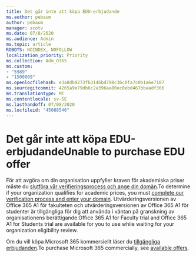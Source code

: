 ```yaml
---
title: Det går inte att köpa EDU-erbjudande
ms.author: pebaum
author: pebaum
manager: scotv
ms.date: 07/8/2020
ms.audience: Admin
ms.topic: article
ROBOTS: NOINDEX, NOFOLLOW
localization_priority: Priority
ms.collection: Adm_O365
ms.custom:
- "5989"
- "1500009"
ms.openlocfilehash: e3a8db9273fb3146bd798c36c0fa7c0b1a6e7187
ms.sourcegitcommit: 4265a9e79db6c2a396aa80ec0ebd467bbaadf366
ms.translationtype: MT
ms.contentlocale: sv-SE
ms.lasthandoff: 07/08/2020
ms.locfileid: "45088546"
---
```

# <a name="unable-to-purchase-edu-offer"></a><span data-ttu-id="f4b9e-102">Det går inte att köpa EDU-erbjudande</span><span class="sxs-lookup"><span data-stu-id="f4b9e-102">Unable to purchase EDU offer</span></span>

<span data-ttu-id="f4b9e-103">För att avgöra om din organisation uppfyller kraven för akademiska priser måste du [slutföra vår verifieringsprocess och ange din domän](https://portal.office.com/Adminportal/Home#/Domains/SOWizard).</span><span class="sxs-lookup"><span data-stu-id="f4b9e-103">To determine if your organization qualifies for academic prices, you must [complete our verification process and enter your domain](https://portal.office.com/Adminportal/Home#/Domains/SOWizard).</span></span> <span data-ttu-id="f4b9e-104">Utvärderingsversionen av Office 365 A1 för fakulteten och utvärderingsversionen av Office 365 A1 för studenter är tillgängliga för dig att använda i väntan på granskning av organisationens berättigande.</span><span class="sxs-lookup"><span data-stu-id="f4b9e-104">Office 365 A1 for Faculty trial and Office 365 A1 for Students trial are available for you to use while waiting for your organization eligibility review.</span></span>

<span data-ttu-id="f4b9e-105">Om du vill köpa Microsoft 365 kommersiellt läser du [tillgängliga erbjudanden](https://go.microsoft.com/fwlink/p/?linkid=868433).</span><span class="sxs-lookup"><span data-stu-id="f4b9e-105">To purchase Microsoft 365 commercially, see [available offers](https://go.microsoft.com/fwlink/p/?linkid=868433).</span></span>
